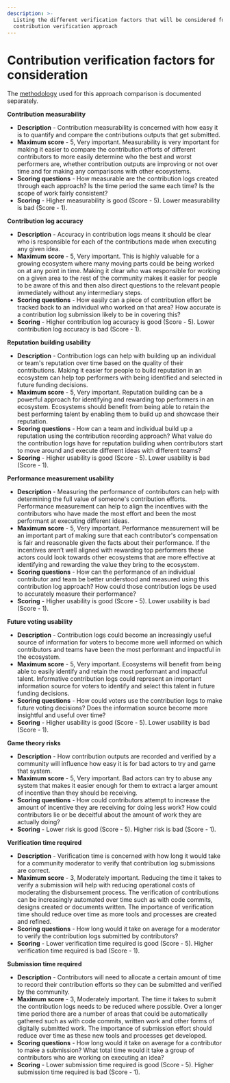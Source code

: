 ```yaml
---
description: >-
  Listing the different verification factors that will be considered for each
  contribution verification approach
---
```


# Contribution verification factors for consideration

The [methodology](https://docs.treasuries.co/analysis/approach-comparison-methodology) used for this approach comparison is documented separately.



**Contribution measurability**

* **Description** - Contribution measurability is concerned with how easy it is to quantify and compare the contributions outputs that get submitted.
* **Maximum score** - 5, Very important. Measurability is very important for making it easier to compare the contribution efforts of different contributors to more easily determine who the best and worst performers are, whether contribution outputs are improving or not over time and for making any comparisons with other ecosystems.
* **Scoring questions** - How measurable are the contribution logs created through each approach? Is the time period the same each time? Is the scope of work fairly consistent?
* **Scoring** - Higher measurability is good (Score - 5). Lower measurability is bad (Score - 1).



**Contribution log accuracy**

* **Description** - Accuracy in contribution logs means it should be clear who is responsible for each of the contributions made when executing any given idea.
* **Maximum score** - 5, Very important. This is highly valuable for a growing ecosystem where many moving parts could be being worked on at any point in time. Making it clear who was responsible for working on a given area to the rest of the community makes it easier for people to be aware of this and then also direct questions to the relevant people immediately without any intermediary steps.
* **Scoring questions** - How easily can a piece of contribution effort be tracked back to an individual who worked on that area? How accurate is a contribution log submission likely to be in covering this?
* **Scoring** - Higher contribution log accuracy is good (Score - 5). Lower contribution log accuracy is bad (Score - 1).



**Reputation building usability**

* **Description** - Contribution logs can help with building up an individual or team's reputation over time based on the quality of their contributions. Making it easier for people to build reputation in an ecosystem can help top performers with being identified and selected in future funding decisions.
* **Maximum score** - 5, Very important. Reputation building can be a powerful approach for identifying and rewarding top performers in an ecosystem. Ecosystems should benefit from being able to retain the best performing talent by enabling them to build up and showcase their reputation.
* **Scoring questions** - How can a team and individual build up a reputation using the contribution recording approach? What value do the contribution logs have for reputation building when contributors start to move around and execute different ideas with different teams?
* **Scoring** - Higher usability is good (Score - 5). Lower usability is bad (Score - 1).



**Performance measurement usability**

* **Description** - Measuring the performance of contributors can help with determining the full value of someone's contribution efforts. Performance measurement can help to align the incentives with the contributors who have made the most effort and been the most performant at executing different ideas.
* **Maximum score** - 5, Very important. Performance measurement will be an important part of making sure that each contributor's compensation is fair and reasonable given the facts about their performance. If the incentives aren’t well aligned with rewarding top performers these actors could look towards other ecosystems that are more effective at identifying and rewarding the value they bring to the ecosystem.
* **Scoring questions** - How can the performance of an individual contributor and team be better understood and measured using this contribution log approach? How could those contribution logs be used to accurately measure their performance?
* **Scoring** - Higher usability is good (Score - 5). Lower usability is bad (Score - 1).



**Future voting usability**

* **Description** - Contribution logs could become an increasingly useful source of information for voters to become more well informed on which contributors and teams have been the most performant and impactful in the ecosystem.
* **Maximum score** - 5, Very important. Ecosystems will benefit from being able to easily identify and retain the most performant and impactful talent. Informative contribution logs could represent an important information source for voters to identify and select this talent in future funding decisions.
* **Scoring questions** - How could voters use the contribution logs to make future voting decisions? Does the information source become more insightful and useful over time?
* **Scoring** - Higher usability is good (Score - 5). Lower usability is bad (Score - 1).



**Game theory risks**

* **Description** - How contribution outputs are recorded and verified by a community will influence how easy it is for bad actors to try and game that system.
* **Maximum score** - 5, Very important. Bad actors can try to abuse any system that makes it easier enough for them to extract a larger amount of incentive than they should be receiving.
* **Scoring questions** - How could contributors attempt to increase the amount of incentive they are receiving for doing less work? How could contributors lie or be deceitful about the amount of work they are actually doing?
* **Scoring** - Lower risk is good (Score - 5). Higher risk is bad (Score - 1).



**Verification time required**

* **Description** - Verification time is concerned with how long it would take for a community moderator to verify that contribution log submissions are correct.
* **Maximum score** - 3, Moderately important. Reducing the time it takes to verify a submission will help with reducing operational costs of moderating the disbursement process. The verification of contributions can be increasingly automated over time such as with code commits, designs created or documents written. The importance of verification time should reduce over time as more tools and processes are created and refined.
* **Scoring questions** - How long would it take on average for a moderator to verify the contribution logs submitted by contributors?
* **Scoring** - Lower verification time required is good (Score - 5). Higher verification time required is bad (Score - 1).



**Submission time required**

* **Description** - Contributors will need to allocate a certain amount of time to record their contribution efforts so they can be submitted and verified by the community.
* **Maximum score** - 3, Moderately important. The time it takes to submit the contribution logs needs to be reduced where possible. Over a longer time period there are a number of areas that could be automatically gathered such as with code commits, written work and other forms of digitally submitted work. The importance of submission effort should reduce over time as these new tools and processes get developed.
* **Scoring questions** - How long would it take on average for a contributor to make a submission? What total time would it take a group of contributors who are working on executing an idea?
* **Scoring** - Lower submission time required is good (Score - 5). Higher submission time required is bad (Score - 1).
